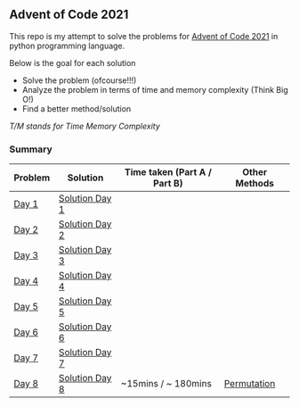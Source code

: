 ## Advent of Code 2021

This repo is my attempt to solve the problems for [Advent of Code 2021](https://adventofcode.com/) 
in python programming language.

Below is the goal for each solution

- Solve the problem (ofcourse!!!)
- Analyze the problem in terms of time and memory complexity (Think Big O!)
- Find a better method/solution

_T/M stands for Time Memory Complexity_

### Summary

|             Problem                           | Solution                           | Time taken (Part A / Part B) | Other Methods
|:----------------------------------------------|------------------------------------| -----------------------------| --------------
| [Day 1](https://adventofcode.com/2021/day/1)  | [Solution Day 1](./day1/day1.py)   |
| [Day 2](https://adventofcode.com/2021/day/2)  | [Solution Day 2](./day2/day2.py)   |
| [Day 3](https://adventofcode.com/2021/day/3)  | [Solution Day 3](./day3/day3.py)   |
| [Day 4](https://adventofcode.com/2021/day/4)  | [Solution Day 4](./day4/day4.py)   |
| [Day 5](https://adventofcode.com/2021/day/5)  | [Solution Day 5](./day5/day5.py)   |
| [Day 6](https://adventofcode.com/2021/day/6)  | [Solution Day 6](./day6/day6.py)   |
| [Day 7](https://adventofcode.com/2021/day/7)  | [Solution Day 7](./day7/day7.py)   |
| [Day 8](https://adventofcode.com/2021/day/8)  | [Solution Day 8](./day8/day8.py)   |  ~15mins / ~ 180mins         | [Permutation](https://github.com/bennuttall/advent-of-code-2021/blob/main/08/08.ipynb)